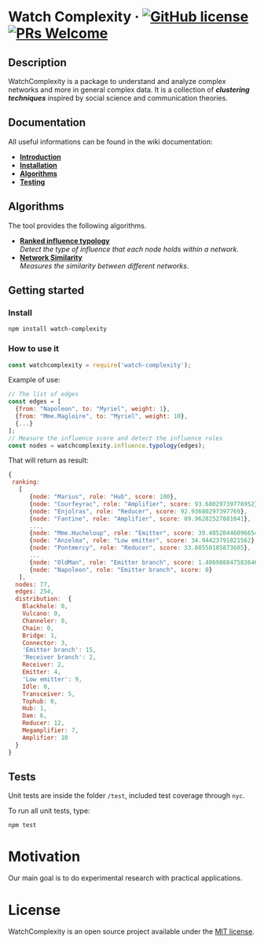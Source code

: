 # Watch Complexity  &middot; [![GitHub license](https://img.shields.io/badge/license-MIT-blue.svg)](https://github.com/davidemiceli/watch-complexity/blob/master/LICENSE) [![PRs Welcome](https://img.shields.io/badge/PRs-welcome-brightgreen.svg)](https://github.com/davidemiceli/watch-complexity/pulls)

## Description
WatchComplexity is a package to understand and analyze complex networks and more in general complex data. It is a collection of _**clustering techniques**_ inspired by social science and communication theories.

## Documentation

All useful informations can be found in the wiki documentation:
- [**Introduction**](https://github.com/davidemiceli/watch-complexity/wiki)
- [**Installation**](https://github.com/davidemiceli/watch-complexity/wiki/Installation)
- [**Algorithms**](https://github.com/davidemiceli/watch-complexity/wiki/algorithms)
- [**Testing**](https://github.com/davidemiceli/watch-complexity/wiki/testing)

## Algorithms
The tool provides the following algorithms.

- [**Ranked influence typology**](https://github.com/davidemiceli/watch-complexity/wiki/Ranked-influence-typology)  <br>*Detect the type of influence that each node holds within a network.*
- [**Network Similarity**](https://github.com/davidemiceli/watch-complexity/wiki/Network-similarity)<br>*Measures the similarity between different networks.*

## Getting started
### Install
```shell
npm install watch-complexity
```
### How to use it
```javascript
const watchcomplexity = require('watch-complexity');
```
Example of use:
```javascript
// The list of edges
const edges = [
  {from: "Napoleon", to: "Myriel", weight: 1},
  {from: "Mme.Magloire", to: "Myriel", weight: 10},
  {...}
];
// Measure the influence score and detect the influence roles
const nodes = watchcomplexity.influence.typology(edges);
```
That will return as result:
```javascript
{
 ranking: 
   [
      {node: "Marius", role: "Hub", score: 100},
      {node: "Courfeyrac", role: "Amplifier", score: 93.68029739776952},
      {node: "Enjolras", role: "Reducer", score: 92.93680297397769},
      {node: "Fantine", role: "Amplifier", score: 89.96282527881041},
      ...,
      {node: "Mme.Hucheloup", role: "Emitter", score: 39.405204460966544},
      {node: "Anzelma", role: "Low emitter", score: 34.94423791821562},
      {node: "Pontmercy", role: "Reducer", score: 33.08550185873605},
      ...
      {node: "OldMan", role: "Emitter branch", score: 1.4869888475836461},
      {node: "Napoleon", role: "Emitter branch", score: 0}
   ],
  nodes: 77,
  edges: 254,
  distribution:  {
    Blackhole: 0,
    Vulcano: 0,
    Channeler: 0,
    Chain: 0,
    Bridge: 1,
    Connector: 3,
    'Emitter branch': 15,
    'Receiver branch': 2,
    Receiver: 2,
    Emitter: 4,
    'Low emitter': 9,
    Idle: 0,
    Transceiver: 5,
    Tophub: 0,
    Hub: 1,
    Dam: 6,
    Reducer: 12,
    Megamplifier: 7,
    Amplifier: 10
  }
}
```

## Tests
Unit tests are inside the folder `/test`, included test coverage through `nyc`.

To run all unit tests, type:
```shell
npm test
```

# Motivation
Our main goal is to do experimental research with practical applications.

# License
WatchComplexity is an open source project available under the [MIT license](https://github.com/davidemiceli/watch-complexity/blob/master/LICENSE).
